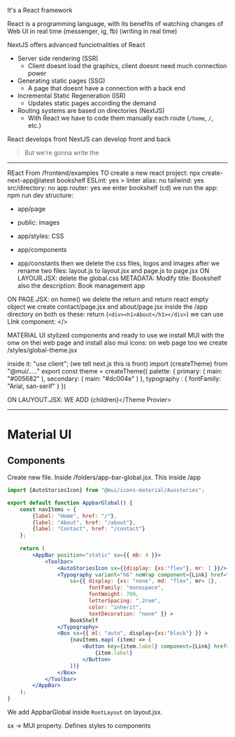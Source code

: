 It's a React framework

React is a programming language, with its benefits of watching changes of Web UI in real time (messenger, ig, fb) (writing in real time)

NextJS offers advanced funciotnalities of React
- Server side rendering (SSR)
	- Client doesnt load the graphics, client doesnt need much connection power
- Generating static pages (SSG)
	- A page that doesnt have a connection with a back end
- Incremental Static Regeneration (ISR)
	- Updates static pages according the demand
- Routing systems are based on directories (NextJS)
	- With React we have to code them manually each route (`/home`, `/`, etc.)

React develops front
NextJS can develop front and back

> But we're gonna write the 

___

REact
From /frontend/examples
TO create a new react project: npx create-next-app@latest bookshelf
ESLint: yes > linter
alias: no
tailwind: yes
src/directory: no
app router: yes
we enter bookshelf (cd)
we run the app: npm run dev
structure:
- app/page


- public: images
- app/styles: CSS
- app/components
- app/constants
then we delete the css files, logos and images
after we rename two files: layout.js to layout.jsx and page.js to page.jsx
ON LAYOUR.JSX:
	delete the global.css
	METADATA:
	Modify title: Bookshelf
	also the description: Book management app
	
ON PAGE.JSX:	on home() we delete the return and return react empty object
we create contact/page.jsx and about/page.jsx inside the /app directory
on both os these: return (`<div><h1>About</h1></div>`)
we can use LInk component: <LInk></>

MATERIAL UI
stylized components and ready to use
we install MUI with the onw on thei web page
and install also mui icons: on web page too
we create /styles/global-theme.jsx

inside it:
	"use client"; (we tell next.js this is front)
	import (createTheme) from "@mui/....."
	export const theme = createTheme({
		palette: {
			primary: (
				main: "#005682"
			),
			secondary: (
				main: "#dc004e"
			)
		},
		typography : {
			fontFamily: "Arial, san-serif"
		}
	})
	
ON LAUYOUT.JSX:
WE ADD <ThemeProvider theme=(theme)><CssBaseline /> {children}</Theme Provier>
___
# Material UI

## Components

Create new file. Inside /folders/app-bar-global.jsx. This inside /app

```jsx
import {AutoStoriesIcon} from "@mui/icons-material/Auostories";

export default function AppbarGlobal() {
	const navItems = {
		{label: "Home", href: "/"},
		{label: "About", href: "/about"},
		{label: "Contact", href: "/contact"}
	};
	
	return (
		<AppBar position="static" sx={{ mb: 4 }}>
			<Toolbar>
				<AutoStoriesIcon sx={{display: {xs:"flex"}, mr: 1 }}/>
				<Typography variant="h6" noWrap component={Link} href="/" 
					sx={{ display: {xs: "none", md: "flex", mr= 1},
						  fontFamily: "monospace",
						  fontWeight: 700,
						  letterSpacing: ".2rem",
						  color: "inherit",
						  textDecoration: "none" }} >		
					BookShelf
				</Typography>
				<Box sx={{ ml: "auto", display={xs:"block"} }} >
					{navItems.map( (item) => (
						<Button key={item.label} component={Link} href={item.href} color="inherit">
							{item.label}
						</Button>
					))}
				</Box>
			</Toolbar>
		</AppBar>
	);
}
```

We add AppbarGlobal inside `RootLayout` on layout.jsx. 

sx -> MUI property. Defines styles to components
